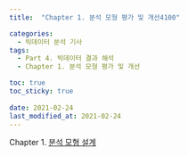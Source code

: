 ```yaml
---
title:  "Chapter 1. 분석 모형 평가 및 개선4100"

categories:
  - 빅데이터 분석 기사
tags:
  - Part 4. 빅데이터 결과 해석
  - Chapter 1. 분석 모형 평가 및 개선

toc: true
toc_sticky: true
 
date: 2021-02-24
last_modified_at: 2021-02-24
---
```


Chapter 1. [분석 모형 설계]()